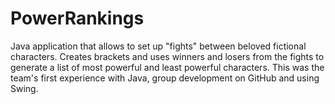 # PowerRankings
Java application that allows to set up "fights" between beloved fictional characters. Creates brackets and uses winners and losers from the fights to generate a list of most powerful and least powerful characters. This was the team's first experience with Java, group development on GitHub and using Swing.
